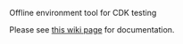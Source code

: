 Offline environment tool for CDK testing

Please see [this wiki page](https://github.com/juju-solutions/bundle-canonical-kubernetes/wiki/Running-CDK-in-a-restricted-environment) for documentation.

